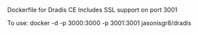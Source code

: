 Dockerfile for Dradis CE 
Includes SSL support on port 3001

To use: docker -d -p 3000:3000 -p 3001:3001 jasonisgr8/dradis
